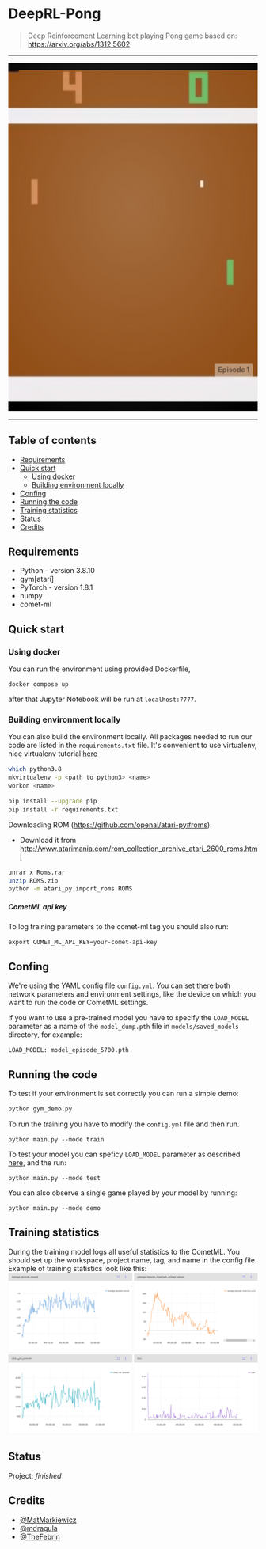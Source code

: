 # DeepRL-Pong
> Deep Reinforcement Learning bot playing Pong game based on: https://arxiv.org/abs/1312.5602

--------------

![pong-v0](images/pong-v0.png)

--------------

## Table of contents
- [Requirements](#requirements)
- [Quick start](#quick-start)
  * [Using docker](#using-docker)
  * [Building environment locally](#building-environment-locally)
- [Confing](#confing)
- [Running the code](#running-the-code)
- [Training statistics](#training-statistics)
- [Status](#status)
- [Credits](#credits)

## Requirements
* Python - version 3.8.10
* gym[atari]
* PyTorch - version 1.8.1
* numpy
* comet-ml

## Quick start

### Using docker

You can run the environment using provided Dockerfile,

```
docker compose up
```

after that Jupyter Notebook will be run at `localhost:7777`.

### Building environment locally
You can also build the environment locally. All packages needed to run our code are listed in the `requirements.txt` file. It's convenient to use virtualenv, nice virtualenv tutorial [here](https://computingforgeeks.com/fix-mkvirtualenv-command-not-found-ubuntu/)
```bash
which python3.8
mkvirtualenv -p <path to python3> <name>
workon <name>
```

```bash
pip install --upgrade pip
pip install -r requirements.txt
```

Downloading ROM (https://github.com/openai/atari-py#roms):
* Download it from http://www.atarimania.com/rom_collection_archive_atari_2600_roms.html

```bash
unrar x Roms.rar
unzip ROMS.zip 
python -m atari_py.import_roms ROMS
```

##### CometML api key

To log training parameters to the comet-ml tag you should also run:
```
export COMET_ML_API_KEY=your-comet-api-key
```

## Confing
We're using the YAML config file `config.yml`. You can set there both network parameters and environment settings, like the device on which you want to run the code or CometML settings.

If you want to use a pre-trained model you have to specify the `LOAD_MODEL` parameter as a name of the `model_dump.pth` file in `models/saved_models` directory, for example:
```
LOAD_MODEL: model_episode_5700.pth
```

## Running the code
To test if your environment is set correctly you can run a simple demo:
```bash
python gym_demo.py
```

To run the training you have to modify the `config.yml` file and then run.
```
python main.py --mode train
```

To test your model you can speficy `LOAD_MODEL` parameter as described [here](#confing), and the run:
```
python main.py --mode test
```

You can also observe a single game played by your model by running:
```
python main.py --mode demo
```

## Training statistics
During the training model logs all useful statistics to the CometML. You should set up the workspace, project name, tag, and name in the config file. Example of training statistics look like this:
![comet](images/comet.png)

## Status
Project: _finished_

## Credits
* [@MatMarkiewicz](https://github.com/MatMarkiewicz)
* [@mdragula](https://github.com/mdragula)
* [@TheFebrin](https://github.com/TheFebrin)
